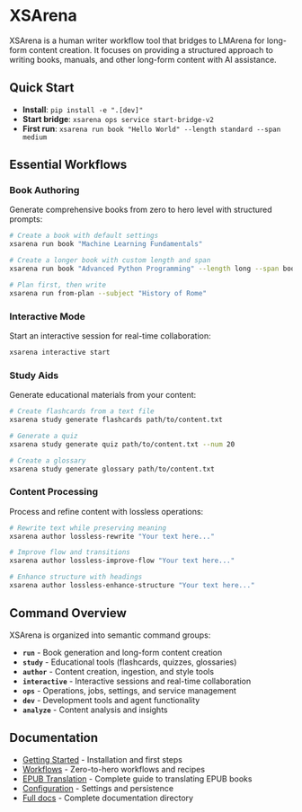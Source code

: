# XSArena

XSArena is a human writer workflow tool that bridges to LMArena for long-form content creation. It focuses on providing a structured approach to writing books, manuals, and other long-form content with AI assistance.

## Quick Start

- **Install**: `pip install -e ".[dev]"`
- **Start bridge**: `xsarena ops service start-bridge-v2`
- **First run**: `xsarena run book "Hello World" --length standard --span medium`

## Essential Workflows

### Book Authoring
Generate comprehensive books from zero to hero level with structured prompts:
```bash
# Create a book with default settings
xsarena run book "Machine Learning Fundamentals"

# Create a longer book with custom length and span
xsarena run book "Advanced Python Programming" --length long --span book

# Plan first, then write
xsarena run from-plan --subject "History of Rome"
```

### Interactive Mode
Start an interactive session for real-time collaboration:
```bash
xsarena interactive start
```

### Study Aids
Generate educational materials from your content:
```bash
# Create flashcards from a text file
xsarena study generate flashcards path/to/content.txt

# Generate a quiz
xsarena study generate quiz path/to/content.txt --num 20

# Create a glossary
xsarena study generate glossary path/to/content.txt
```

### Content Processing
Process and refine content with lossless operations:
```bash
# Rewrite text while preserving meaning
xsarena author lossless-rewrite "Your text here..."

# Improve flow and transitions
xsarena author lossless-improve-flow "Your text here..."

# Enhance structure with headings
xsarena author lossless-enhance-structure "Your text here..."
```

## Command Overview

XSArena is organized into semantic command groups:

- **`run`** - Book generation and long-form content creation
- **`study`** - Educational tools (flashcards, quizzes, glossaries)
- **`author`** - Content creation, ingestion, and style tools
- **`interactive`** - Interactive sessions and real-time collaboration
- **`ops`** - Operations, jobs, settings, and service management
- **`dev`** - Development tools and agent functionality
- **`analyze`** - Content analysis and insights

## Documentation

- [Getting Started](./docs/getting_started.md) - Installation and first steps
- [Workflows](./docs/workflows.md) - Zero-to-hero workflows and recipes
- [EPUB Translation](./docs/EPUB_TRANSLATION.md) - Complete guide to translating EPUB books
- [Configuration](./docs/configuration.md) - Settings and persistence
- [Full docs](./docs/) - Complete documentation directory
